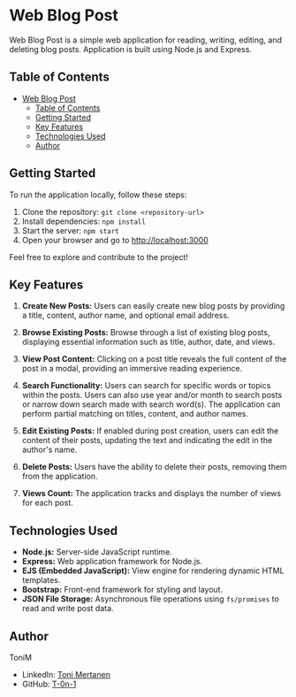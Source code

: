 # Web Blog Post

Web Blog Post is a simple web application for reading, writing, editing, and deleting blog posts. Application is built using Node.js and Express. 

## Table of Contents

- [Web Blog Post](#web-blog-post)
  - [Table of Contents](#table-of-contents)
  - [Getting Started](#getting-started)
  - [Key Features](#key-features)
  - [Technologies Used](#technologies-used)
  - [Author](#author)

## Getting Started

To run the application locally, follow these steps:

1. Clone the repository: `git clone <repository-url>`
2. Install dependencies: `npm install`
3. Start the server: `npm start`
4. Open your browser and go to [http://localhost:3000](http://localhost:3000)

Feel free to explore and contribute to the project!

## Key Features

1. **Create New Posts:** Users can easily create new blog posts by providing a title, content, author name, and optional email address.

2. **Browse Existing Posts:** Browse through a list of existing blog posts, displaying essential information such as title, author, date, and views.

3. **View Post Content:** Clicking on a post title reveals the full content of the post in a modal, providing an immersive reading experience.

4. **Search Functionality:** Users can search for specific words or topics within the posts. Users can also use year and/or month to search posts or narrow down search made with search word(s). The application can perform partial matching on titles, content, and author names.

5. **Edit Existing Posts:** If enabled during post creation, users can edit the content of their posts, updating the text and indicating the edit in the author's name.

6. **Delete Posts:** Users have the ability to delete their posts, removing them from the application.

7. **Views Count:** The application tracks and displays the number of views for each post.

## Technologies Used

- **Node.js:** Server-side JavaScript runtime.
- **Express:** Web application framework for Node.js.
- **EJS (Embedded JavaScript):** View engine for rendering dynamic HTML templates.
- **Bootstrap:** Front-end framework for styling and layout.
- **JSON File Storage:** Asynchronous file operations using `fs/promises` to read and write post data.

## Author

ToniM
- LinkedIn: [Toni Mertanen](https://www.linkedin.com/in/toni-mertanen/)
- GitHub: [T-0n-1](https://github.com/T-0n-1)
